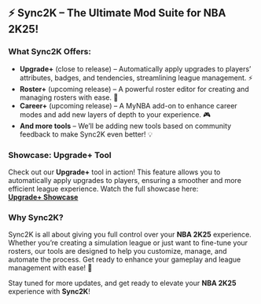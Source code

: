 ## :zap: **Sync2K – The Ultimate Mod Suite for NBA 2K25!**

### **What Sync2K Offers:**
- **Upgrade+** (close to release) – Automatically apply upgrades to players’ attributes, badges, and tendencies, streamlining league management. :zap:
- **Roster+** (upcoming release) – A powerful roster editor for creating and managing rosters with ease. :wrench:
- **Career+** (upcoming release) – A MyNBA add-on to enhance career modes and add new layers of depth to your experience. :video_game:
- **And more tools** – We’ll be adding new tools based on community feedback to make Sync2K even better! :bulb:

### **Showcase: Upgrade+ Tool**
Check out our **Upgrade+** tool in action! This feature allows you to automatically apply upgrades to players, ensuring a smoother and more efficient league experience. Watch the full showcase here:  
[**Upgrade+ Showcase**](https://www.youtube.com/watch?v=WLR7lN-AxgI)

### **Why Sync2K?**
Sync2K is all about giving you full control over your **NBA 2K25** experience. Whether you’re creating a simulation league or just want to fine-tune your rosters, our tools are designed to help you customize, manage, and automate the process. Get ready to enhance your gameplay and league management with ease! :rocket:

Stay tuned for more updates, and get ready to elevate your **NBA 2K25** experience with **Sync2K**!
